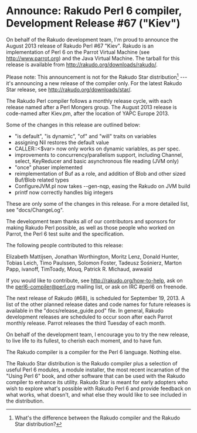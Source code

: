 # Announce: Rakudo Perl 6 compiler, Development Release #67 ("Kiev")

On behalf of the Rakudo development team, I'm proud to announce the
August 2013 release of Rakudo Perl #67 "Kiev". Rakudo is an
implementation of Perl 6 on the Parrot Virtual Machine (see
<http://www.parrot.org>) and the Java Virtual Machine. The tarball for
this release is available from <http://rakudo.org/downloads/rakudo/>.

Please note: This announcement is not for the Rakudo Star
distribution[^1] --- it's announcing a new release of the compiler
only.  For the latest Rakudo Star release, see
<http://rakudo.org/downloads/star/>.

The Rakudo Perl compiler follows a monthly release cycle, with each
release named after a Perl Mongers group. The August 2013 release is
code-named after Kiev.pm, after the location of YAPC Europe 2013.

Some of the changes in this release are outlined below:

+ "is default", "is dynamic", "of" and "will" traits on variables
+ assigning Nil restores the default value
+ CALLER::<$var> now only works on dynamic variables, as per spec.
+ improvements to concurrency/parallelism support, including Channel,
  select, KeyReducer and basic asynchronous file reading (JVM only)
+ "once" phaser implemented
+ reimplementation of Buf as a role, and addition of Blob and other
  sized Buf/Blob related types
+ ConfigureJVM.pl now takes --gen-nqp, easing the Rakudo on JVM build
+ printf now correctly handles big integers

These are only some of the changes in this release. For a more
detailed list, see "docs/ChangeLog".

The development team thanks all of our contributors and sponsors for
making Rakudo Perl possible, as well as those people who worked on
Parrot, the Perl 6 test suite and the specification.

The following people contributed to this release:

Elizabeth Mattijsen, Jonathan Worthington, Moritz Lenz, Donald Hunter,
Tobias Leich, Timo Paulssen, Solomon Foster, Tadeusz Sośnierz, Marton
Papp, ivanoff, TimToady, Mouq, Patrick R. Michaud, awwaiid

If you would like to contribute, see <http://rakudo.org/how-to-help>,
ask on the <perl6-compiler@perl.org> mailing list, or ask on IRC
\#perl6 on freenode.

The next release of Rakudo (#68), is scheduled for September 19, 2013.
A list of the other planned release dates and code names for future
releases is available in the "docs/release_guide.pod" file. In
general, Rakudo development releases are scheduled to occur soon after
each Parrot monthly release.  Parrot releases the third Tuesday of
each month.

On behalf of the development team, I encourage you to try the new release,
to live life to its fullest, to cherish each moment, and to have fun.


[^1]: What's the difference between the Rakudo compiler and the Rakudo
Star distribution?

The Rakudo compiler is a compiler for the Perl 6 language.
Nothing else.

The Rakudo Star distribution is the Rakudo compiler plus a selection
of useful Perl 6 modules, a module installer, the most recent
incarnation of the "Using Perl 6" book, and other software that can
be used with the Rakudo compiler to enhance its utility.  Rakudo Star
is meant for early adopters who wish to explore what's possible with
Rakudo Perl 6 and provide feedback on what works, what doesn't, and
what else they would like to see included in the distribution.
